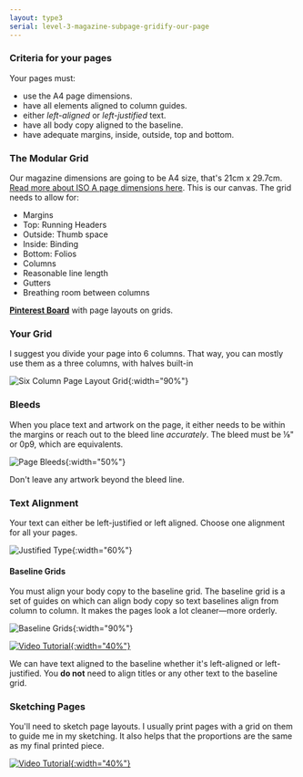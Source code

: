 ```yaml
---
layout: type3
serial: level-3-magazine-subpage-gridify-our-page
---
```

### Criteria for your pages

Your pages must:

<ul class="hasBullets">
	<li>use the A4 page dimensions.</li>
	<li>have all elements aligned to column guides.</li>
	<li>either <em>left-aligned</em> or <em>left-justified</em> text.</li>
	<li>have all body copy aligned to the baseline.</li>
	<li>have adequate margins, inside, outside, top and bottom.</li>
</ul>

### The Modular Grid

Our magazine dimensions are going to be A4 size, that's 21cm x 29.7cm. <a href="https://www.prepressure.com/library/paper-size" title="Paper sizes" class="external" target="_blank">Read more about ISO A page dimensions here</a>. This is our canvas. The grid needs to allow for:

<ul class="hasBullets">
	<li>Margins</li>
		<li class="second">Top: Running Headers</li>
		<li class="second">Outside: Thumb space</li>
		<li class="second">Inside: Binding</li>
		<li class="second">Bottom: Folios</li>
	<li>Columns</li>
		<li class="second">Reasonable line length</li>
	<li>Gutters</li>
		<li class="second">Breathing room between columns</li>
</ul>

**<a href="https://www.pinterest.ca/alainparadis/type-3-magazine/" title="Pinterest Board with page layouts on grids." target="_blank">Pinterest Board</a>** with page layouts on grids.

### Your Grid

I suggest you divide your page into 6 columns. That way, you can mostly use them as a three columns, with halves built-in

![Six Column Page Layout Grid]({{site.url}}/svg/6-column-page-grid.svg){:width="90%"}

### Bleeds

When you place text and artwork on the page, it either needs to be within the margins or reach out to the bleed line *accurately*. The bleed must be ⅛" or 0p9, which are equivalents.

![Page Bleeds]({{site.url}}/svg/bleeds.svg){:width="50%"}

Don't leave any artwork beyond the bleed line.

### Text Alignment

Your text can either be left-justified or left aligned. Choose one alignment for all your pages.

![Justified Type]({{site.url}}/svg/text-alignment-left-j-a.svg){:width="60%"}


#### Baseline Grids

You must align your body copy to the baseline grid. The baseline grid is a set of guides on which can align body copy so text baselines align from column to column. It makes the pages look a lot cleaner—more orderly.

![Baseline Grids]({{site.url}}/svg/baseline-grids/baseline-grids.svg){:width="90%"}

<a href="https://www.youtube.com/watch?v=U_U3-RYLYlg" title="View the video tutorial" target="_blank">![Video Tutorial]({{site.url}}/svg/button-video-tutorial.svg){:width="40%"}</a>

We can have text aligned to the baseline whether it's left-aligned or left-justified. You **do not** need to align titles or any other text to the baseline grid.

### Sketching Pages

You'll need to sketch page layouts. I usually print pages with a grid on them to guide me in my sketching. It also helps that the proportions are the same as my final printed piece.

<a href="https://youtu.be/TIw4ZRjnt64" title="View the video tutorial" target="_blank">![Video Tutorial]({{site.url}}/svg/button-video-tutorial.svg){:width="40%"}</a>